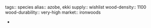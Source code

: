 tags:: species
alias:: azobe, ekki
supply:: wishlist
wood-density:: 1100
wood-durability:: very-high
market:: ironwoods

-